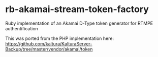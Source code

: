 rb-akamai-stream-token-factory
===========================

Ruby implementation of an Akamai D-Type token generator for RTMPE authentification

This was ported from the PHP implementation here: https://github.com/kaltura/KalturaServer-Backup/tree/master/vendor/akamai/token
